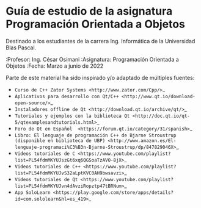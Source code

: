 Guía de estudio de la asignatura Programación Orientada a Objetos
=================================================================

Destinado a los estudiantes de la carrera Ing. Informática de la Universidad Blas Pascal.


:Profesor: Ing. César Osimani
:Asignatura: Programación Orientada a Objetos
:Fecha: Marzo a junio de 2022


Parte de este material ha sido inspirado y/o adaptado de múltiples fuentes:

* `Curso de C++ Zator Systems <http://www.zator.com/Cpp/>`_
* `Aplicativos para desarrollo con Qt/C++ <http://www.qt.io/download-open-source/>`_
* `Instaladores offline de Qt <http://download.qt.io/archive/qt/>`_
* `Tutoriales y ejemplos con la biblioteca Qt <http://doc.qt.io/qt-5/qtexamplesandtutorials.html>`_
* `Foro de Qt en Español  <https://forum.qt.io/category/31/spanish>`_
* `Libro: El lenguaje de programación C++ de Bjarne Stroustrup (disponible en biblioteca de UBP) <http://www.amazon.es/El-lenguaje-programaci%C3%B3n-Bjarne-Stroustrup/dp/847829046X>`_
* `Videos tutoriales de C <https://www.youtube.com/playlist?list=PL54fdmMKYUJszGt6xq6QGSoaTzAVO-8jX>`_
* `Videos tutoriales de C++ <https://www.youtube.com/playlist?list=PL54fdmMKYUJvS32aLptKVC0AH9bwsavzi>`_
* `Videos tutoriales de Qt <https://www.youtube.com/playlist?list=PL54fdmMKYUJvn4dAvziRopztp47tBRNum>`_
* `App SoloLearn <https://play.google.com/store/apps/details?id=com.sololearn&hl=es_419>`_

